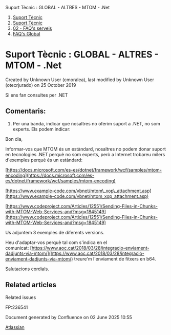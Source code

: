 Suport Tècnic : GLOBAL - ALTRES - MTOM - .Net  

1.  [Suport Tècnic](index.html)
2.  [Suport Tècnic](13893782.html)
3.  [02 - FAQ's serveis](26313393.html)
4.  [FAQ's Global](28705585.html)

Suport Tècnic : GLOBAL - ALTRES - MTOM - .Net
=============================================

Created by Unknown User (cmoralea), last modified by Unknown User (otecrjurado) on 25 October 2019

Si ens fan consultes per .NET

Comentaris:
-----------

1.  Per una banda, indicar que nosaltres no oferim suport a .NET, no som experts. Els podem indicar:  
      
    

Bon dia,

Informar-vos que MTOM és un estàndard, nosaltres no podem donar suport en tecnologies .NET perquè no som experts, però a Internet trobareu milers d'exemples perquè és un estàndard:

[https://docs.microsoft.com/es-es/dotnet/framework/wcf/samples/mtom-encoding](https://docs.microsoft.com/es-es/dotnet/framework/wcf/samples/mtom-encoding)

[https://www.example-code.com/vbnet/mtom\_xop\_attachment.asp](https://www.example-code.com/vbnet/mtom_xop_attachment.asp)

[https://www.codeproject.com/Articles/12551/Sending-Files-in-Chunks-with-MTOM-Web-Services-and?msg=1845149](https://www.codeproject.com/Articles/12551/Sending-Files-in-Chunks-with-MTOM-Web-Services-and?msg=1845149)

Us adjuntem 3 exemples de diferents versions.

  

Heu d'adaptar-vos perquè tal com s'indica en el comunicat: [https://www.aoc.cat/2018/03/28/integracio-enviament-dadjunts-via-mtom/](https://www.aoc.cat/2018/03/28/integracio-enviament-dadjunts-via-mtom/) treure'm l'enviament de fitxers en b64.

Salutacions cordials.

Related articles
----------------

  

Related issues

FP:236541 

Document generated by Confluence on 02 June 2025 10:55

[Atlassian](http://www.atlassian.com/)